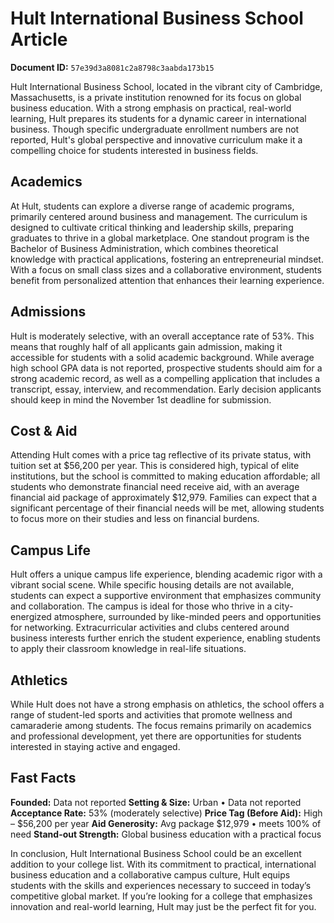 # Hult International Business School Article

**Document ID:** `57e39d3a8081c2a8798c3aabda173b15`

Hult International Business School, located in the vibrant city of Cambridge, Massachusetts, is a private institution renowned for its focus on global business education. With a strong emphasis on practical, real-world learning, Hult prepares its students for a dynamic career in international business. Though specific undergraduate enrollment numbers are not reported, Hult's global perspective and innovative curriculum make it a compelling choice for students interested in business fields.

## Academics
At Hult, students can explore a diverse range of academic programs, primarily centered around business and management. The curriculum is designed to cultivate critical thinking and leadership skills, preparing graduates to thrive in a global marketplace. One standout program is the Bachelor of Business Administration, which combines theoretical knowledge with practical applications, fostering an entrepreneurial mindset. With a focus on small class sizes and a collaborative environment, students benefit from personalized attention that enhances their learning experience.

## Admissions
Hult is moderately selective, with an overall acceptance rate of 53%. This means that roughly half of all applicants gain admission, making it accessible for students with a solid academic background. While average high school GPA data is not reported, prospective students should aim for a strong academic record, as well as a compelling application that includes a transcript, essay, interview, and recommendation. Early decision applicants should keep in mind the November 1st deadline for submission.

## Cost & Aid
Attending Hult comes with a price tag reflective of its private status, with tuition set at $56,200 per year. This is considered high, typical of elite institutions, but the school is committed to making education affordable; all students who demonstrate financial need receive aid, with an average financial aid package of approximately $12,979. Families can expect that a significant percentage of their financial needs will be met, allowing students to focus more on their studies and less on financial burdens.

## Campus Life
Hult offers a unique campus life experience, blending academic rigor with a vibrant social scene. While specific housing details are not available, students can expect a supportive environment that emphasizes community and collaboration. The campus is ideal for those who thrive in a city-energized atmosphere, surrounded by like-minded peers and opportunities for networking. Extracurricular activities and clubs centered around business interests further enrich the student experience, enabling students to apply their classroom knowledge in real-life situations.

## Athletics
While Hult does not have a strong emphasis on athletics, the school offers a range of student-led sports and activities that promote wellness and camaraderie among students. The focus remains primarily on academics and professional development, yet there are opportunities for students interested in staying active and engaged.

## Fast Facts
**Founded:** Data not reported
**Setting & Size:** Urban • Data not reported
**Acceptance Rate:** 53% (moderately selective)
**Price Tag (Before Aid):** High – $56,200 per year
**Aid Generosity:** Avg package $12,979 • meets 100% of need
**Stand-out Strength:** Global business education with a practical focus

In conclusion, Hult International Business School could be an excellent addition to your college list. With its commitment to practical, international business education and a collaborative campus culture, Hult equips students with the skills and experiences necessary to succeed in today’s competitive global market. If you’re looking for a college that emphasizes innovation and real-world learning, Hult may just be the perfect fit for you.

